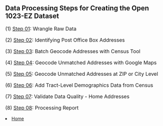 <head>
<link href="//maxcdn.bootstrapcdn.com/font-awesome/4.2.0/css/font-awesome.min.css" rel="stylesheet">
</head>

## Data Processing Steps for Creating the Open 1023-EZ Dataset

(1)  [<i class="fa fa-file-code"></i> Step 01](Step-01-ProcessRawData.html):  Wrangle Raw Data

(2) [Step 02](Step-02-POBsandGaps.html): Identifying Post Office Box Addresses

(3) [Step 03](Step-03-CensusGeo.html): Batch Geocode Addresses with Census Tool

(4) [Step 04](Step-04-GoogleGeo.html): Geocode Unmatched Addresses with Google Maps

(5) [Step 05](Step-05-ZipsandCityGeo.html): Geocode Unmatched Addresses at ZIP or City Level

(6) [Step 06](Step-06-AddCensusData.html): Add Tract-Level Demographics Data from Census

(7) [Step 07](Step-07-Disambiguation.html): Validate Data Quality - Home Addresses

(8) [Step 08](Step-08-ProcessReport.html): Processing Report

<li><a href="Step-01-ProcessRawData.html"><i class='fa fa-home'></i> Home</a></li>


<style>
p { font-size: 16px }
</style>

